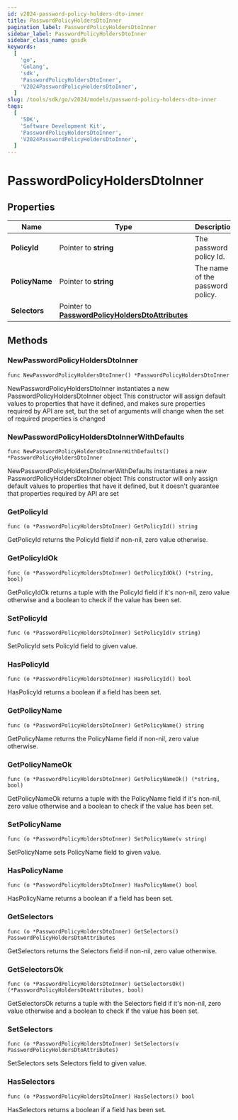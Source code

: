 ```yaml
---
id: v2024-password-policy-holders-dto-inner
title: PasswordPolicyHoldersDtoInner
pagination_label: PasswordPolicyHoldersDtoInner
sidebar_label: PasswordPolicyHoldersDtoInner
sidebar_class_name: gosdk
keywords:
  [
    'go',
    'Golang',
    'sdk',
    'PasswordPolicyHoldersDtoInner',
    'V2024PasswordPolicyHoldersDtoInner',
  ]
slug: /tools/sdk/go/v2024/models/password-policy-holders-dto-inner
tags:
  [
    'SDK',
    'Software Development Kit',
    'PasswordPolicyHoldersDtoInner',
    'V2024PasswordPolicyHoldersDtoInner',
  ]
---
```


# PasswordPolicyHoldersDtoInner

## Properties

| Name | Type | Description | Notes |
| --- | --- | --- | --- |
| **PolicyId** | Pointer to **string** | The password policy Id. | [optional] |
| **PolicyName** | Pointer to **string** | The name of the password policy. | [optional] |
| **Selectors** | Pointer to [**PasswordPolicyHoldersDtoAttributes**](password-policy-holders-dto-attributes) |  | [optional] |

## Methods

### NewPasswordPolicyHoldersDtoInner

`func NewPasswordPolicyHoldersDtoInner() *PasswordPolicyHoldersDtoInner`

NewPasswordPolicyHoldersDtoInner instantiates a new PasswordPolicyHoldersDtoInner object This constructor will assign default values to properties that have it defined, and makes sure properties required by API are set, but the set of arguments will change when the set of required properties is changed

### NewPasswordPolicyHoldersDtoInnerWithDefaults

`func NewPasswordPolicyHoldersDtoInnerWithDefaults() *PasswordPolicyHoldersDtoInner`

NewPasswordPolicyHoldersDtoInnerWithDefaults instantiates a new PasswordPolicyHoldersDtoInner object This constructor will only assign default values to properties that have it defined, but it doesn't guarantee that properties required by API are set

### GetPolicyId

`func (o *PasswordPolicyHoldersDtoInner) GetPolicyId() string`

GetPolicyId returns the PolicyId field if non-nil, zero value otherwise.

### GetPolicyIdOk

`func (o *PasswordPolicyHoldersDtoInner) GetPolicyIdOk() (*string, bool)`

GetPolicyIdOk returns a tuple with the PolicyId field if it's non-nil, zero value otherwise and a boolean to check if the value has been set.

### SetPolicyId

`func (o *PasswordPolicyHoldersDtoInner) SetPolicyId(v string)`

SetPolicyId sets PolicyId field to given value.

### HasPolicyId

`func (o *PasswordPolicyHoldersDtoInner) HasPolicyId() bool`

HasPolicyId returns a boolean if a field has been set.

### GetPolicyName

`func (o *PasswordPolicyHoldersDtoInner) GetPolicyName() string`

GetPolicyName returns the PolicyName field if non-nil, zero value otherwise.

### GetPolicyNameOk

`func (o *PasswordPolicyHoldersDtoInner) GetPolicyNameOk() (*string, bool)`

GetPolicyNameOk returns a tuple with the PolicyName field if it's non-nil, zero value otherwise and a boolean to check if the value has been set.

### SetPolicyName

`func (o *PasswordPolicyHoldersDtoInner) SetPolicyName(v string)`

SetPolicyName sets PolicyName field to given value.

### HasPolicyName

`func (o *PasswordPolicyHoldersDtoInner) HasPolicyName() bool`

HasPolicyName returns a boolean if a field has been set.

### GetSelectors

`func (o *PasswordPolicyHoldersDtoInner) GetSelectors() PasswordPolicyHoldersDtoAttributes`

GetSelectors returns the Selectors field if non-nil, zero value otherwise.

### GetSelectorsOk

`func (o *PasswordPolicyHoldersDtoInner) GetSelectorsOk() (*PasswordPolicyHoldersDtoAttributes, bool)`

GetSelectorsOk returns a tuple with the Selectors field if it's non-nil, zero value otherwise and a boolean to check if the value has been set.

### SetSelectors

`func (o *PasswordPolicyHoldersDtoInner) SetSelectors(v PasswordPolicyHoldersDtoAttributes)`

SetSelectors sets Selectors field to given value.

### HasSelectors

`func (o *PasswordPolicyHoldersDtoInner) HasSelectors() bool`

HasSelectors returns a boolean if a field has been set.

